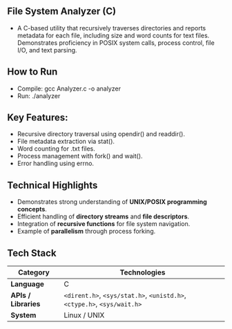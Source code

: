 ## File System Analyzer (C)
- A C-based utility that recursively traverses directories and reports metadata for each file, including size and word counts for text files. Demonstrates proficiency in POSIX system calls, process control, file I/O, and text parsing.

## How to Run
- Compile: gcc Analyzer.c -o analyzer
- Run: ./analyzer
## Key Features:
- Recursive directory traversal using opendir() and readdir().
- File metadata extraction via stat().
- Word counting for .txt files.
- Process management with fork() and wait().
- Error handling using errno.

## Technical Highlights
- Demonstrates strong understanding of **UNIX/POSIX programming concepts**.
- Efficient handling of **directory streams** and **file descriptors**.
- Integration of **recursive functions** for file system navigation.
- Example of **parallelism** through process forking.

## Tech Stack
| Category | Technologies |
|-----------|---------------|
| **Language** | C |
| **APIs / Libraries** | `<dirent.h>`, `<sys/stat.h>`, `<unistd.h>`, `<ctype.h>`, `<sys/wait.h>` |
| **System** | Linux / UNIX |